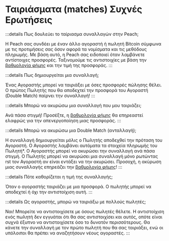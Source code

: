 # Ταιριάσματα (matches) Συχνές Ερωτήσεις

:::details Πως δουλεύει το ταίριασμα συναλλαγών στην Peach;

Η Peach σας συνδέει με έναν άλλο αγοραστή ή πωλητή Bitcoin σύμφωνα με τις προτιμήσεις σας όσον αφορά τα νομίσματα και τις μεθόδους πληρωμής.
Με βάση αυτό, η Peach σας ειδοποιεί όταν λαμβάνετε αντίστοιχες προσφορές.
Ταξινομούμε τις αντιστοιχίες με βάση την [βαθμολογία  φήμης](/faq/account/#what-does-the-peach-score-mean) και την τιμή της προσφοράς.
:::

:::details Πως δημιουργείται μια συναλλαγή;

Ένας Αγοραστής μπορεί να ταιριάξει με όσες προσφορές πώλησης θέλει.
Ο πρώτος Πωλητής που θα αποδεχτεί την προσφορά του Αγοραστή (Double Match) παίρνει την συναλλαγή!
:::

:::details Μπορώ να ακυρώσω μια συναλλαγή που μου ταιριάζει;

Ανά πάσα στιγμή!
Προσέξτε, η [βαθμολογία φήμης](/faq/account/#what-does-the-peach-score-mean) θα επηρεαστεί ελαφρώς για την απενεργοποίηση μιας προσφοράς.
:::

:::details Μπορώ να ακυρώσω μια Double Match (ανταλλαγή);

Η συναλλαγή δημιουργείται μόλις ο Πωλητής αποδεχθεί την πρόταση του Αγοραστή.
Ο Αγοραστής λαμβάνει αυτόματα τα στοιχεία πληρωμής του Πωλητή*.
Ο Αγοραστής μπορεί να ακυρώσει την συναλλαγή ανά πάσα στιγμή.
Ο Πωλητής μπορεί να ακυρώσει μια συναλλαγή μόνο ρωτώντας rst τον Αγοραστή αν είναι εντάξει να την ακυρώσει.
Προσοχή, η ακύρωση μιας συναλλαγής επηρεάζει την [βαθμολογία φήμης](/faq/account/#what-does-the-peach-score-mean)!
:::

:::details Πότε καθορίζεται η τιμή της συναλλαγής;

Όταν ο αγοραστής ταιριάζει με μια προσφορά.
Ο πωλητής μπορεί να αποδεχτεί ή όχι την αντιστοίχιση αυτή.
:::

:::details Ως αγοραστής, μπορώ να ταιριάξω με πολλούς πωλητές;

Ναι! Μπορείτε να αντιστοιχίσετε με όσους πωλητές θέλετε. Η αντιστοίχιση ενός πωλητή δεν εγγυάται ότι θα σας αντιστοιχίσει και αυτός, οπότε είναι συχνά έξυπνο να αντιστοιχίσετε όσο το δυνατόν περισσότερους. Θα κάνετε την συναλλαγή με τον πρώτο πωλητή που θα σας ταιριάξει, ενώ οι υπόλοιποι θα πρέπει να αναζητήσουν νέους αγοραστές.
:::
